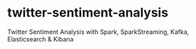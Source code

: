 # twitter-sentiment-analysis
Twitter Sentiment Analysis with Spark, SparkStreaming, Kafka, Elasticsearch &amp; Kibana

